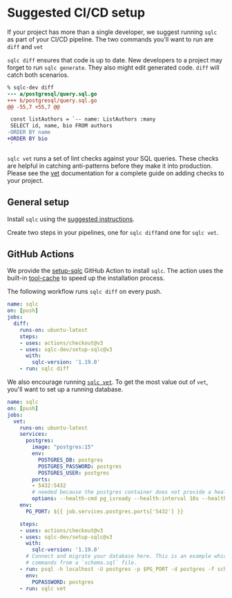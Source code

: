# Suggested CI/CD setup

If your project has more than a single developer, we suggest running `sqlc` as
part of your CI/CD pipeline. The two commands you'll want to run are `diff` and `vet`

`sqlc diff` ensures that code is up to date. New developers to a project may
forget to run `sqlc generate`. They also might edit generated code. `diff` will
catch both scenarios.

```diff
% sqlc-dev diff
--- a/postgresql/query.sql.go
+++ b/postgresql/query.sql.go
@@ -55,7 +55,7 @@

 const listAuthors = `-- name: ListAuthors :many
 SELECT id, name, bio FROM authors
-ORDER BY name
+ORDER BY bio
 `
```

`sqlc vet` runs a set of lint checks against your SQL queries. These checks are
helpful in catching anti-patterns before they make it into production. Please
see the [vet](vet.md) documentation for a complete guide on adding checks to your
project.

## General setup

Install `sqlc` using the [suggested instructions](../overview/install).

Create two steps in your pipelines, one for `sqlc diff`and one for `sqlc vet`.

## GitHub Actions

We provide the [setup-sqlc](https://github.com/marketplace/actions/setup-sqlc)
GitHub Action to install `sqlc`. The action uses the built-in
[tool-cache](https://github.com/actions/toolkit/blob/main/packages/tool-cache/README.md)
to speed up the installation process.

The following workflow runs `sqlc diff` on every push.

```yaml
name: sqlc
on: [push]
jobs:
  diff:
    runs-on: ubuntu-latest
    steps:
    - uses: actions/checkout@v3
    - uses: sqlc-dev/setup-sqlc@v3
      with:
        sqlc-version: '1.19.0'
    - run: sqlc diff
```

We also encourage running [`sqlc vet`](vet.md). To get the most value out of
`vet`, you'll want to set up a running database.

```yaml
name: sqlc
on: [push]
jobs:
  vet:
    runs-on: ubuntu-latest
    services:
      postgres:
        image: "postgres:15"
        env:
          POSTGRES_DB: postgres
          POSTGRES_PASSWORD: postgres
          POSTGRES_USER: postgres
        ports:
        - 5432:5432
        # needed because the postgres container does not provide a healthcheck
        options: --health-cmd pg_isready --health-interval 10s --health-timeout 5s --health-retries 5
    env:
      PG_PORT: ${{ job.services.postgres.ports['5432'] }}

    steps:
    - uses: actions/checkout@v3
    - uses: sqlc-dev/setup-sqlc@v3
      with:
        sqlc-version: '1.19.0'
      # Connect and migrate your database here. This is an example which runs
      # commands from a `schema.sql` file.
    - run: psql -h localhost -U postgres -p $PG_PORT -d postgres -f schema.sql
      env:
        PGPASSWORD: postgres
    - run: sqlc vet
```